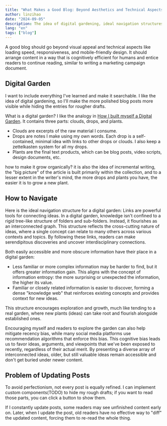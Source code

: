 ```yaml
---
title: "What Makes a Good Blog: Beyond Aesthetics and Technical Aspects"
author: linzihao
date: "2024-09-05"
description: The idea of digital gardening, ideal navigation structures, and content update challenges
lang: "en"
tags: ["blog"]
---
```

A good blog should go beyond visual appeal and technical aspects like loading speed, responsiveness, and mobile-friendly design. It should arrange content in a way that is cognitively efficient for humans and entice readers to continue reading, similar to writing a marketing campaign document.

## Digital Garden
I want to include everything I've learned and make it searchable. I like the idea of digital gardening, so I'll make the more polished blog posts more visible while hiding the entries for rougher drafts.

What is a digital garden?
I like the analogy in [How I built myself a Digital Garden](https://timrodenbroeker.de/digital-garden/). It contains three parts: clouds, drops, and plants.
- Clouds are excerpts of the raw material I consume.
- Drops are notes I make using my own words. Each drop is a self-contained, minimal idea with links to other drops or clouds. I also keep a zettelkasten system for all my drops.
- Plants are the final text products, which can be blog posts, video scripts, design documents, etc.

how to make it grow organically? it is also the idea of incremental writing, the "big picture" of the article is built primarily within the collection, and to a lesser extent in the writer's mind, the more drops and plants you have, the easier it is to grow a new plant.

## How to Navigate
Here is the ideal navigation structure for a digital garden:
Links are powerful tools for connecting ideas. In a digital garden, knowledge isn't confined to a rigid tree-like structure of folders and sub-folders. Instead, it flourishes as an interconnected graph.
This structure reflects the cross-cutting nature of ideas, where a single concept can relate to many others across various contexts and topics.
By following these links, readers can make serendipitous discoveries and uncover interdisciplinary connections.

Both easily accessible and more obscure information have their place in a digital garden:
- Less familiar or more complex information may be harder to find, but it offers greater information gain. This aligns with the concept of information entropy: the more surprising or unexpected the information, the higher its value.
- Familiar or closely related information is easier to discover, forming a dense "knowledge web" that reinforces existing concepts and provides context for new ideas.

This structure encourages exploration and growth, much like tending to a real garden, where new plants (ideas) can take root and flourish alongside established ones.

Encouraging myself and readers to explore the garden can also help mitigate recency bias, while many social media platforms use recommendation algorithms that enforce this bias.
This cognitive bias leads us to favor ideas, arguments, and viewpoints that we've been exposed to recently, regardless of their actual merit.
By presenting a diverse array of interconnected ideas, older, but still valuable ideas remain accessible and don't get buried under newer content. 

## Problem of Updating Posts
To avoid perfectionism, not every post is equally refined. I can implement custom components(TODO) to hide my rough drafts; if you want to read those parts, you can click a button to show them.

If I constantly update posts, some readers may see unfinished content early on. Later, when I update the post, old readers have no effective way to "diff" the updated content, forcing them to re-read the whole thing.

